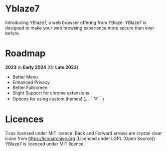 # Yblaze7
Introducing YBlaze7, a web browser offering from YBlaze. YBlaze7 is designed to make your web browsing experience more secure than ever before.

# Roadmap
 **2023** to **Early 2024** (Or **Late 2023**)
 - Better Menu
 - Enhanced Privacy
 - Better Fullscreen
 - Slight Support for chrome extensions
 - Options for using custom themes! (。＾▽＾)

# Licences
7.css licensed under MIT licence.
Back and Forward arrows are crystal clear icons from https://iconarchive.org (Licenced under LGPL (Open Source))
YBlaze7 is licenced under MIT licence.
